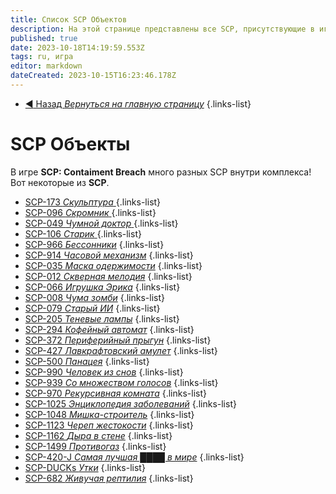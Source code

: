 ```yaml
---
title: Список SCP Объектов
description: На этой странице представлены все SCP, присутствующие в игре на данный момент
published: true
date: 2023-10-18T14:19:59.553Z
tags: ru, игра
editor: markdown
dateCreated: 2023-10-15T16:23:46.178Z
---
```


- [:arrow_backward: Назад *Вернуться на главную страницу*](/ru/home#одиночная-игракооператив)
{.links-list}
# SCP Объекты
В игре **SCP: Contaiment Breach** много разных SCP внутри комплекса! Вот некоторые из **SCP**.

- [SCP-173 *Скульптура* ](/ru/game/scps/173)
{.links-list}
- [SCP-096 *Скромник* ](/ru/game/scps/096)
{.links-list}
- [SCP-049 *Чумной доктор* ](/ru/game/scps/049)
{.links-list}
- [SCP-106 *Старик* ](/ru/game/scps/106)
{.links-list}
- [SCP-966 *Бессонники*](/ru/game/scps/966)
{.links-list}
- [SCP-914 *Часовой механизм*](/ru/game/scps/914)
{.links-list}
- [SCP-035 *Маска одержимости*](/ru/game/scps/035)
{.links-list}
- [SCP-012 *Скверная мелодия*](/ru/game/scps/012)
{.links-list}
- [SCP-066 *Игрушка Эрика*](/ru/game/scps/066)
{.links-list}
- [SCP-008 *Чума зомби*](/ru/game/scps/008)
{.links-list}
- [SCP-079 *Старый ИИ*](/ru/game/scps/079)
{.links-list}
- [SCP-205 *Теневые лампы*](/ru/game/scps/205)
{.links-list}
- [SCP-294 *Кофейный автомат*](/ru/game/scps/294)
{.links-list}
- [SCP-372 *Периферийный прыгун*](/ru/game/scps/372)
{.links-list}
- [SCP-427 *Лавкрафтовский амулет*](/ru/game/scps/427)
{.links-list}
- [SCP-500 *Панацея*](/ru/game/scps/500)
{.links-list}
- [SCP-990 *Человек из снов*](/ru/game/scps/990)
{.links-list} 
- [SCP-939 *Со множеством голосов*](/ru/game/scps/939)
{.links-list} 
- [SCP-970 *Рекурсивная комната*](/ru/game/scps/970)
{.links-list} 
- [SCP-1025 *Энциклопедия заболеваний*](/ru/game/scps/1025)
{.links-list} 
- [SCP-1048 *Мишка-строитель*](/ru/game/scps/1048)
{.links-list}
- [SCP-1123 *Череп жестокости*](/ru/game/scps/1123)
{.links-list} 
- [SCP-1162 *Дыра в стене*](/ru/game/scps/1162)
{.links-list} 
- [SCP-1499 *Противогаз*](/ru/game/scps/1499)
{.links-list} 
- [SCP-420-J *Самая лучшая ████ в мире*](/ru/game/scps/420-j)
{.links-list} 
- [SCP-DUCKs *Утки*](/ru/game/scps/ducks)
{.links-list}
- [SCP-682 *Живучая рептилия*](/ru/game/scps/682)
{.links-list}